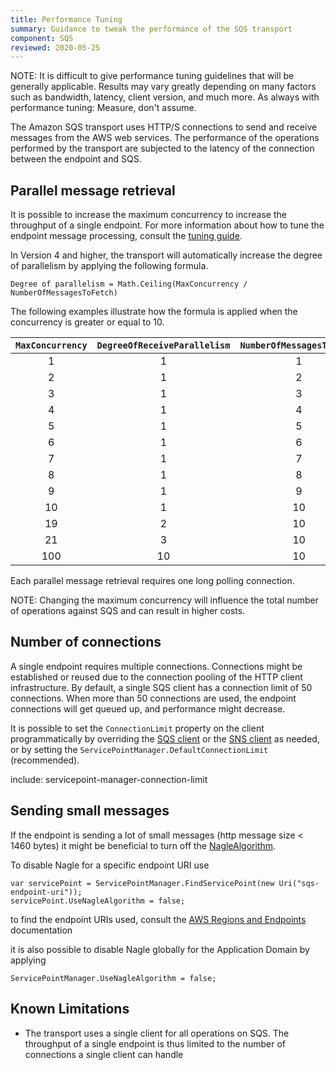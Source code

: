 ```yaml
---
title: Performance Tuning
summary: Guidance to tweak the performance of the SQS transport
component: SQS
reviewed: 2020-05-25
---
```


NOTE: It is difficult to give performance tuning guidelines that will be generally applicable. Results may vary greatly depending on many factors such as bandwidth, latency, client version, and much more. As always with performance tuning: Measure, don't assume.

The Amazon SQS transport uses HTTP/S connections to send and receive messages from the AWS web services. The performance of the operations performed by the transport are subjected to the latency of the connection between the endpoint and SQS.

## Parallel message retrieval

It is possible to increase the maximum concurrency to increase the throughput of a single endpoint. For more information about how to tune the endpoint message processing, consult the [tuning guide](/nservicebus/operations/tuning.md).

In Version 4 and higher, the transport will automatically increase the degree of parallelism by applying the following formula.

```
Degree of parallelism = Math.Ceiling(MaxConcurrency / NumberOfMessagesToFetch)
```

The following examples illustrate how the formula is applied when the concurrency is greater or equal to 10.

|`MaxConcurrency` | `DegreeOfReceiveParallelism` | `NumberOfMessagesToFetch` |
| :-: |:-:|:-:|
| 1 | 1 | 1 |
| 2 | 1 | 2 |
| 3 | 1 | 3 |
| 4 | 1 | 4 |
| 5 | 1 | 5 |
| 6 | 1 | 6 |
| 7 | 1 | 7 |
| 8 | 1 | 8 |
| 9 | 1 | 9 |
| 10 | 1 | 10 |
| 19 | 2 | 10 |
| 21 | 3 | 10 |
| 100 | 10 | 10 |

Each parallel message retrieval requires one long polling connection.

NOTE: Changing the maximum concurrency will influence the total number of operations against SQS and can result in higher costs.

## Number of connections

A single endpoint requires multiple connections. Connections might be established or reused due to the connection pooling of the HTTP client infrastructure. By default, a single SQS client has a connection limit of 50 connections. When more than 50 connections are used, the endpoint connections will get queued up, and performance might decrease.

It is possible to set the `ConnectionLimit` property on the client programmatically by overriding the [SQS client](/transports/sqs/configuration-options.md#sqs-client) or the [SNS client](/transports/sqs/configuration-options.md#sns-client) as needed, or by setting the `ServicePointManager.DefaultConnectionLimit` (recommended).

include: servicepoint-manager-connection-limit

## Sending small messages

If the endpoint is sending a lot of small messages (http message size < 1460 bytes) it might be beneficial to turn off the [NagleAlgorithm](https://en.wikipedia.org/wiki/Nagle's_algorithm).

To disable Nagle for a specific endpoint URI use

```
var servicePoint = ServicePointManager.FindServicePoint(new Uri("sqs-endpoint-uri"));
servicePoint.UseNagleAlgorithm = false;
```

to find the endpoint URIs used, consult the [AWS Regions and Endpoints](https://docs.aws.amazon.com/general/latest/gr/rande.html) documentation

it is also possible to disable Nagle globally for the Application Domain by applying

```
ServicePointManager.UseNagleAlgorithm = false;
```

## Known Limitations

- The transport uses a single client for all operations on SQS. The throughput of a single endpoint is thus limited to the number of connections a single client can handle